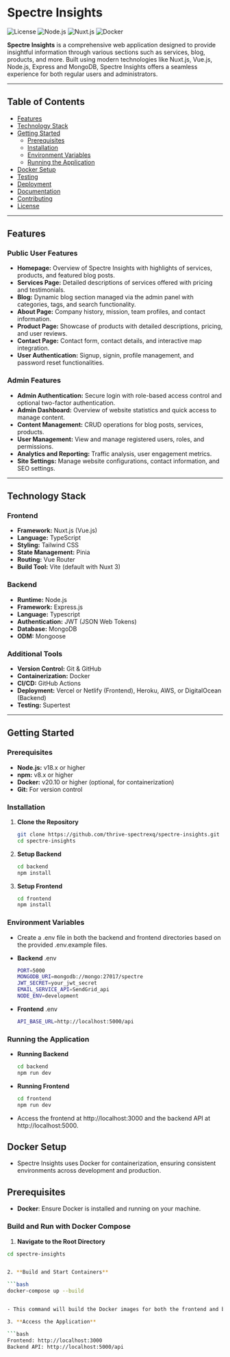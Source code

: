 # Spectre Insights

![License](https://img.shields.io/badge/license-MIT-blue.svg)
![Node.js](https://img.shields.io/badge/node.js-18.x-green.svg)
![Nuxt.js](https://img.shields.io/badge/nuxt.js-3.x-red.svg)
![Docker](https://img.shields.io/badge/docker-%3E%3D20.10-blue.svg)

**Spectre Insights** is a comprehensive web application designed to provide insightful information through various sections such as services, blog, products, and more. Built using modern technologies like Nuxt.js, Vue.js, Node.js, Express and MongoDB, Spectre Insights offers a seamless experience for both regular users and administrators.

---

## Table of Contents

- [Features](#features)
- [Technology Stack](#technology-stack)
- [Getting Started](#getting-started)
  - [Prerequisites](#prerequisites)
  - [Installation](#installation)
  - [Environment Variables](#environment-variables)
  - [Running the Application](#running-the-application)
- [Docker Setup](#docker-setup)
- [Testing](#testing)
- [Deployment](#deployment)
- [Documentation](#documentation)
- [Contributing](#contributing)
- [License](#license)

---

## Features

### Public User Features

- **Homepage:** Overview of Spectre Insights with highlights of services, products, and featured blog posts.
- **Services Page:** Detailed descriptions of services offered with pricing and testimonials.
- **Blog:** Dynamic blog section managed via the admin panel with categories, tags, and search functionality.
- **About Page:** Company history, mission, team profiles, and contact information.
- **Product Page:** Showcase of products with detailed descriptions, pricing, and user reviews.
- **Contact Page:** Contact form, contact details, and interactive map integration.
- **User Authentication:** Signup, signin, profile management, and password reset functionalities.

### Admin Features

- **Admin Authentication:** Secure login with role-based access control and optional two-factor authentication.
- **Admin Dashboard:** Overview of website statistics and quick access to manage content.
- **Content Management:** CRUD operations for blog posts, services, products.
- **User Management:** View and manage registered users, roles, and permissions.
- **Analytics and Reporting:** Traffic analysis, user engagement metrics.
- **Site Settings:** Manage website configurations, contact information, and SEO settings.

---

## Technology Stack

### Frontend

- **Framework:** Nuxt.js (Vue.js)
- **Language:** TypeScript
- **Styling:** Tailwind CSS
- **State Management:** Pinia
- **Routing:** Vue Router
- **Build Tool:** Vite (default with Nuxt 3)

### Backend

- **Runtime:** Node.js
- **Framework:** Express.js
- **Language:** Typescript
- **Authentication:** JWT (JSON Web Tokens)
- **Database:** MongoDB
- **ODM:** Mongoose

### Additional Tools

- **Version Control:** Git & GitHub
- **Containerization:** Docker
- **CI/CD:** GitHub Actions
- **Deployment:** Vercel or Netlify (Frontend), Heroku, AWS, or DigitalOcean (Backend)
- **Testing:** Supertest

---

## Getting Started

### Prerequisites

- **Node.js:** v18.x or higher
- **npm:** v8.x or higher
- **Docker:** v20.10 or higher (optional, for containerization)
- **Git:** For version control

### Installation

1. **Clone the Repository**

   ```bash
   git clone https://github.com/thrive-spectrexq/spectre-insights.git
   cd spectre-insights

2. **Setup Backend**

   ```bash
   cd backend
   npm install

3. **Setup Frontend**

   ```bash
   cd frontend
   npm install

### Environment Variables

- Create a .env file in both the backend and frontend directories based on the provided .env.example files.

- **Backend** .env

  ```bash
  PORT=5000
  MONGODB_URI=mongodb://mongo:27017/spectre
  JWT_SECRET=your_jwt_secret
  EMAIL_SERVICE_API=SendGrid_api
  NODE_ENV=development


- **Frontend** .env

  ```bash
  API_BASE_URL=http://localhost:5000/api

### Running the Application

- **Running Backend**

  ```bash
  cd backend
  npm run dev

- **Running Frontend**

  ```bash
  cd frontend
  npm run dev

- Access the frontend at http://localhost:3000 and the backend API at http://localhost:5000.

## Docker Setup

- Spectre Insights uses Docker for containerization, ensuring consistent environments across development and production.

## Prerequisites

- **Docker**: Ensure Docker is installed and running on your machine.

### Build and Run with Docker Compose

1. **Navigate to the Root Directory**

  ```bash
  cd spectre-insights


2. **Build and Start Containers**

  ```bash
  docker-compose up --build


- This command will build the Docker images for both the frontend and backend, along with the MongoDB service, and start the containers.

3. **Access the Application**

  ```bash
  Frontend: http://localhost:3000
  Backend API: http://localhost:5000/api